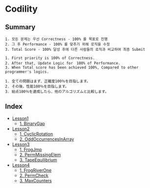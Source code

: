# Codility 
## Summary
```
1. 모든 문제는 우선 Correctness - 100% 를 목표로 진행
2. 그 후 Performance - 100% 를 맞추기 위해 로직을 수정
3. Total Score - 100% 달성 후에 다른 사람들의 로직과 비교하여 최종 Submit
```
```
1. First priority is 100% of Correctness.
2. After that, Update Logic for　100% of Performance.
3. When Total score has been achieved 100%, Compared to other programmer's logics. 
```
```
1. 全ての問題はまず、正確度100％を目指します。
2. その後、性能100％を目指します。
3. 総点100％を達成したら、他のアルゴリズムと比較します。
```
## Index
- [Lesson1](https://github.com/Bnine/php-algorithm/tree/master/codility/Lesson1)
    + [1. BinaryGap](https://github.com/Bnine/php-algorithm/blob/master/codility/Lesson1/BinaryGap.md)
- [Lesson2](https://github.com/Bnine/php-algorithm/tree/master/codility/Lesson2)
    + [1. CyclicRotation](https://github.com/Bnine/php-algorithm/blob/master/codility/Lesson2/CyclicRotation.md)
    + [2. OddOccurrencesInArray](https://github.com/Bnine/php-algorithm/blob/master/codility/Lesson2/OddOccurrencesInArray.md)
- [Lesson3](https://github.com/Bnine/php-algorithm/tree/master/codility/Lesson3)
    + [1. FrogJmp](https://github.com/Bnine/php-algorithm/blob/master/codility/Lesson3/FrogJmp.md)
    + [2. PermMissingElem](https://github.com/Bnine/php-algorithm/blob/master/codility/Lesson3/PermMissingElem.md)
    + [3. TapeEquilibrium](https://github.com/Bnine/php-algorithm/blob/master/codility/Lesson3/TapeEquilibrium.md)
- [Lesson4](https://github.com/Bnine/php-algorithm/tree/master/codility/Lesson4)
    + [1. FrogRiverOne](https://github.com/Bnine/php-algorithm/blob/master/codility/Lesson4/FrogRiverOne.md)
    + [2. PermCheck](https://github.com/Bnine/php-algorithm/blob/master/codility/Lesson4/PermCheck.md)
    + [3. MaxCounters](https://github.com/Bnine/php-algorithm/blob/master/codility/Lesson4/MaxCounters.md)